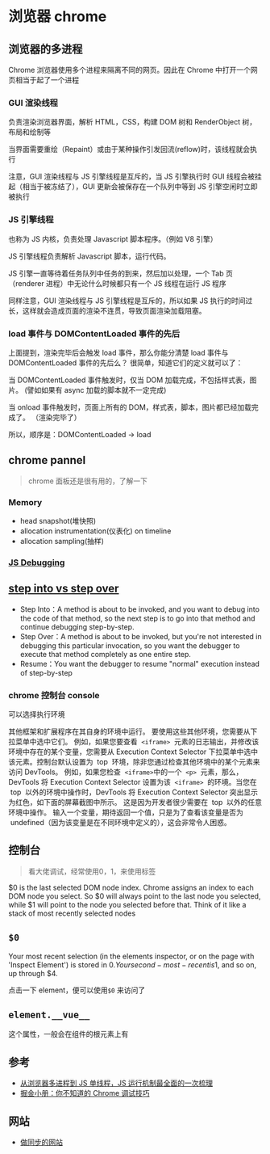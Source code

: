 # 浏览器 chrome

## 浏览器的多进程

Chrome 浏览器使用多个进程来隔离不同的网页。因此在 Chrome 中打开一个网页相当于起了一个进程

### GUI 渲染线程

负责渲染浏览器界面，解析 HTML，CSS，构建 DOM 树和 RenderObject 树，布局和绘制等

当界面需要重绘（Repaint）或由于某种操作引发回流(reflow)时，该线程就会执行

注意，GUI 渲染线程与 JS 引擎线程是互斥的，当 JS 引擎执行时 GUI 线程会被挂起（相当于被冻结了），GUI 更新会被保存在一个队列中等到 JS 引擎空闲时立即被执行

### JS 引擎线程

也称为 JS 内核，负责处理 Javascript 脚本程序。（例如 V8 引擎）

JS 引擎线程负责解析 Javascript 脚本，运行代码。

JS 引擎一直等待着任务队列中任务的到来，然后加以处理，一个 Tab 页（renderer 进程）中无论什么时候都只有一个 JS 线程在运行 JS 程序

同样注意，GUI 渲染线程与 JS 引擎线程是互斥的，所以如果 JS 执行的时间过长，这样就会造成页面的渲染不连贯，导致页面渲染加载阻塞。

### load 事件与 DOMContentLoaded 事件的先后

上面提到，渲染完毕后会触发 load 事件，那么你能分清楚 load 事件与 DOMContentLoaded 事件的先后么？
很简单，知道它们的定义就可以了：

当 DOMContentLoaded 事件触发时，仅当 DOM 加载完成，不包括样式表，图片。
(譬如如果有 async 加载的脚本就不一定完成)

当 onload 事件触发时，页面上所有的 DOM，样式表，脚本，图片都已经加载完成了。
（渲染完毕了）

所以，顺序是：DOMContentLoaded -> load

## chrome pannel

> chrome 面板还是很有用的，了解一下

### Memory

- head snapshot(堆快照)
- allocation instrumentation(仪表化) on timeline
- allocation sampling(抽样)

### [JS Debugging](https://developers.google.com/web/tools/chrome-devtools/javascript/reference)

## [step into vs step over](https://stackoverflow.com/questions/3580715/what-is-the-difference-between-step-into-and-step-over-in-the-eclipse-debugger)

- Step Into：A method is about to be invoked, and you want to debug into the code of that method, so the next step is to go into that method and continue debugging step-by-step.
- Step Over：A method is about to be invoked, but you're not interested in debugging this particular invocation, so you want the debugger to execute that method completely as one entire step.
- Resume：You want the debugger to resume "normal" execution instead of step-by-step

### chrome 控制台 console

可以选择执行环境

其他框架和扩展程序在其自身的环境中运行。 要使用这些其他环境，您需要从下拉菜单中选中它们。 例如，如果您要查看  `<iframe>`  元素的日志输出，并修改该环境中存在的某个变量，您需要从 Execution Context Selector 下拉菜单中选中该元素。控制台默认设置为  top  环境，除非您通过检查其他环境中的某个元素来访问 DevTools。 例如，如果您检查  `<iframe>`中的一个  `<p>`  元素，那么，DevTools 将 Execution Context Selector 设置为该  `<iframe>`  的环境。当您在  top  以外的环境中操作时，DevTools 将 Execution Context Selector 突出显示为红色，如下面的屏幕截图中所示。 这是因为开发者很少需要在  top  以外的任意环境中操作。 输入一个变量，期待返回一个值，只是为了查看该变量是否为  undefined（因为该变量是在不同环境中定义的），这会非常令人困惑。

## 控制台

> 看大佬调试，经常使用$0，$1，来使用标签

$0 is the last selected DOM node index. Chrome assigns an index to each DOM node you select. So $0 will always point to the last node you selected, while \$1 will point to the node you selected before that. Think of it like a stack of most recently selected nodes

## `$0`

Your most recent selection (in the elements inspector, or on the page with 'Inspect Element') is stored in $0. Your second-most-recent is $1, and so on, up through \$4.

点击一下 element，便可以使用`$0` 来访问了

## `element.__vue__`

这个属性，一般会在组件的根元素上有

## 参考

- [从浏览器多进程到 JS 单线程，JS 运行机制最全面的一次梳理](https://juejin.im/post/5a6547d0f265da3e283a1df7)
- [掘金小册：你不知道的 Chrome 调试技巧](https://juejin.im/book/5c526902e51d4543805ef35e)

## 网站

- [做同步的网站](https://syncthing.net/)
